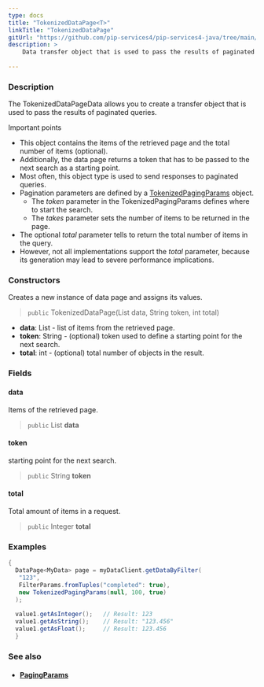 ```yaml
---
type: docs
title: "TokenizedDataPage<T>"
linkTitle: "TokenizedDataPage"
gitUrl: "https://github.com/pip-services4/pip-services4-java/tree/main/pip-services4-data-java"
description: > 
    Data transfer object that is used to pass the results of paginated queries.
           
---
```


### Description

The TokenizedDataPageData allows you to create a transfer object that is used to pass the results of paginated queries. 

Important points

- This object contains the items of the retrieved page and the total number of items (optional).
- Additionally, the data page returns a token that has to be passed to the next search as a starting point.
- Most often, this object type is used to send responses to paginated queries.
- Pagination parameters are defined by a [TokenizedPagingParams](../tokenized_paging_params) object.
     - The *token* parameter in the TokenizedPagingParams defines where to start the search.
     - The *takes* parameter sets the number of items to be returned in the page.
- The optional *total* parameter tells to return the total number of items in the query.
- However, not all implementations support the *total* parameter, because its generation may lead to severe performance implications.


### Constructors
Creates a new instance of data page and assigns its values.

> `public` TokenizedDataPage(List<T> data, String token, int total)

- **data**: List<T> - list of items from the retrieved page.
- **token**: String - (optional) token used to define a starting point for the next search.
- **total**: int - (optional) total number of objects in the result.


### Fields

<span class="hide-title-link">

#### data
Items of the retrieved page.
> `public` List<T> **data**

#### token
starting point for the next search.
> `public` String **token**

#### total
Total amount of items in a request.
> `public` Integer **total**

</span>

### Examples
```java
{
  DataPage<MyData> page = myDataClient.getDataByFilter(
   "123",
   FilterParams.fromTuples("completed": true),
   new TokenizedPagingParams(null, 100, true)
  );
 
  value1.getAsInteger();   // Result: 123
  value1.getAsString();    // Result: "123.456"
  value1.getAsFloat();     // Result: 123.456
  }
```

### See also
- #### [PagingParams](../paging_params)
